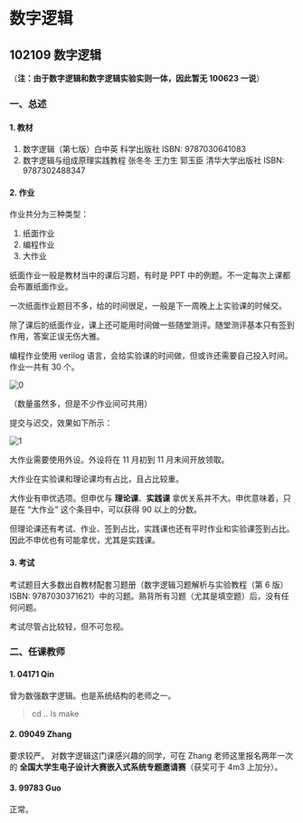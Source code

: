 # 数字逻辑

## 102109 数字逻辑

（**注：由于数字逻辑和数字逻辑实验实则一体，因此暂无 100623 一说**）

### 一、总述

#### 1. 教材

1. 数字逻辑（第七版）白中英 科学出版社 ISBN: 9787030641083
2. 数字逻辑与组成原理实践教程 张冬冬 王力生 郭玉臣 清华大学出版社 ISBN: 9787302488347

#### 2. 作业

作业共分为三种类型：

1. 纸面作业
2. 编程作业
3. 大作业

纸面作业一般是教材当中的课后习题，有时是 PPT 中的例题。不一定每次上课都会布置纸面作业。

一次纸面作业题目不多，给的时间很足，一般是下一周晚上上实验课的时候交。

除了课后的纸面作业，课上还可能用时间做一些随堂测评。随堂测评基本只有签到作用，答案正误无伤大雅。

编程作业使用 verilog 语言，会给实验课的时间做，但或许还需要自己投入时间。作业一共有 30 个。

![0](https://github.com/TJ-CSCCG/TJCS-Images/raw/TJCS-Course/102109_数字逻辑/img/0.png)

（数量虽然多，但是不少作业间可共用）

提交与迟交，效果如下所示：

![1](https://github.com/TJ-CSCCG/TJCS-Images/raw/TJCS-Course/102109_数字逻辑/img/1.png)

大作业需要使用外设。外设将在 11 月初到 11 月末间开放领取。

大作业在实验课和理论课均有占比，且占比较重。

大作业有申优选项。但申优与 **理论课**、**实践课** 拿优关系并不大。申优意味着，只是在 “大作业” 这个条目中，可以获得 90 以上的分数。

但理论课还有考试、作业、签到占比，实践课也还有平时作业和实验课签到占比。因此不申优也有可能拿优，尤其是实践课。

#### 3. 考试

考试题目大多数出自教材配套习题册（数字逻辑习题解析与实验教程（第 6 版）ISBN: 9787030371621）中的习题。熟背所有习题（尤其是填空题）后，没有任何问题。

考试尽管占比较轻，但不可忽视。

### 二、任课教师

#### 1. 04171 Qin

曾为数强数字逻辑。也是系统结构的老师之一。

> cd ..
> ls
> make

#### 2. 09049 Zhang

要求较严。
对数字逻辑这门课感兴趣的同学，可在 Zhang 老师这里报名两年一次的 **全国大学生电子设计大赛嵌入式系统专题邀请赛**（获奖可于 4m3 上加分）。

#### 3. 99783 Guo

正常。
